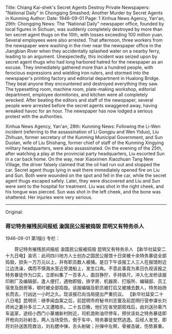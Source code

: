 Title: Chiang Kai-shek's Secret Agents Destroy Private Newspapers: "National Daily" in Chongqing Smashed; Another Murder by Secret Agents in Kunming
Author:
Date: 1946-09-01
Page: 1
Xinhua News Agency, Yan'an, 29th: Chongqing News: The "National Daily" newspaper office, founded by local figures in Sichuan, was suddenly completely destroyed by more than ten secret agent thugs on the 10th, with losses exceeding 100 million yuan. Several employees were also arrested. That afternoon, three workers from the newspaper were washing in the river near the newspaper office in the Jiangbian River when they accidentally splashed water on a nearby ferry, leading to an argument. Unexpectedly, this incident was seized upon by secret agent thugs who had long harbored hatred for the newspaper as an excuse. They immediately gathered more than a hundred people, with ferocious expressions and wielding iron rulers, and stormed into the newspaper's printing factory and editorial department in Hualong Bridge. They beat anyone they encountered and destroyed everything they saw. The typesetting room, machine room, plate-making workshop, editorial department, employee dormitories, and kitchen were all completely wrecked. After beating the editors and staff of the newspaper, several people were arrested before the secret agents swaggered away, having wreaked havoc for an hour. The newspaper has now lodged a serious protest with the authorities.

Xinhua News Agency, Yan'an, 28th: Kunming News: Following the Li-Wen incident (referring to the assassination of Li Gongpu and Wen Yiduo), Liu Zhihuan, former secretary of the Kunming Municipal Government, and Sun Duolan, wife of Liu Shishang, former chief of staff of the Kunming Xingying military headquarters, were also assassinated. On the evening of the 25th, after watching a play at the provincial party headquarters, Liu escorted Sun in a car back home. On the way, near Xiaoximen Xiaozhuan Tang New Village, the driver falsely claimed that the oil had run out and stopped the car. Secret agent thugs lying in wait there immediately opened fire on Liu and Sun. Both were wounded on the spot and fell in the car, while the secret agent thugs escaped safely. Later, they were discovered and Liu and Sun were sent to the hospital for treatment. Liu was shot in the right cheek, and his tongue was pierced. Sun was shot in the left cheek, and the bone was shattered. Her injuries were very serious.



<hr /> 

Original: 


### 蒋记特务摧残民间报纸  渝国民公报被捣毁  昆明又有特务杀人

1946-09-01
第1版()
专栏：

　　蒋记特务摧残民间报纸
    渝国民公报被捣毁
    昆明又有特务杀人
    【新华社延安二十九日电】渝讯：此间四川地方人士创办之国民公报馆十日突被十余特务暴徒全部捣毁，损失一万万元以上，并有职员数人被捕。是日下午该报工人三人在报馆附近江边洗澡，偶而不慎溅水至近旁渡船上，发生口角。不意此事竟为素日仇视该报之特务暴徒作为口实，立即纠集了一百多人，面目狰狞，手持铁尺，冲入化龙桥该报印刷厂及编辑部，逢人便打，遇物即毁，排字房、机器房、打版所、编辑部、员工宿舍及厨房等，顿时被全部捣毁。该报编辑及职员被打后又被捕去数人，特务始扬长而去，行凶达一小时之久。现该报已向当局提出严重抗议。
    【新华社延安二十八日电】昆明讯：继李闻血案之后，前昆明市府秘书刘志寰及前昆明行营参谋长刘师尚之妻孙多兰二人又遭暗杀。二十五日晚，他们在省党部观戏后，由刘送孙乘汽车返家，途经小西门小篆塘新村附近，司机诡称油尽停车，预伏该处之特务暴徒即开枪向刘孙射击，两人当场受伤，倒于车中，特务暴徒安然逃逸。后经人发觉，即将刘孙送医院救治，刘右腮中弹，舌头射破；孙弹中左颊，骨被击破，伤势甚重。
